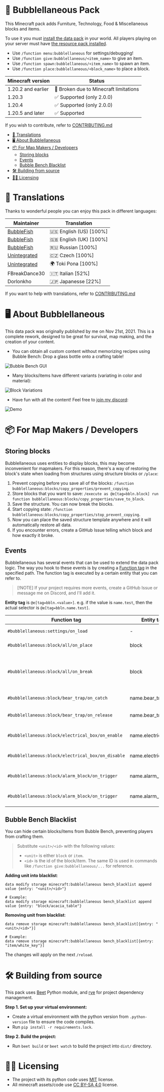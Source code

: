 # 🫧 Bubblellaneous Pack

This Minecraft pack adds Furniture, Technology, Food & Miscellaneous blocks and items.

To use it you must [install the data pack](https://minecraft.wiki/w/Data_pack#Usage) in your world. All players playing on your server must have [the resource pack installed](https://minecraft.wiki/w/Resource_pack#Java_Edition).

- Use `/function menu:bubblellaneous` for settings/debugging!
- Use `/function give:bubblellaneous/<item_name>` to give an item.
- Use `/function spawn:bubblellaneous/<item_name>` to spawn an item.
- Use `/function place:bubblellaneous/<block_name>` to place a block.

| Minecraft version  | Status                                 |
| ------             | -----                                  |
| 1.20.2 and earlier | 🚫 Broken due to Minecraft limitations |
| 1.20.3             | ✅ Supported (only 2.0.0)              |
| 1.20.4             | ✅ Supported (only 2.0.0)              |
| 1.20.5 and later   | ✅ Supported                           |

If you wish to contribute, refer to [CONTRIBUTING.md](https://github.com/bbfh-dev/bubblellaneous-pack/blob/main/CONTRIBUTING.md)

<!-- vim-markdown-toc GFM -->

* [🔖 Translations](#-translations)
* [🖥️ About Bubblellaneous](#-about-bubblellaneous)
* [📦 For Map Makers / Developers](#-for-map-makers--developers)
    * [Storing blocks](#storing-blocks)
    * [Events](#events)
    * [Bubble Bench Blacklist](#bubble-bench-blacklist)
* [🛠️ Building from source](#-building-from-source)
* [🧑‍⚖️ Licensing](#-licensing)

<!-- vim-markdown-toc -->

# 🔖 Translations

Thanks to wonderful people you can enjoy this pack in different languages:

| Maintainer                                         | Translation                |
| -----------------------                            | -----------------          |
| [BubbleFish](https://modrinth.com/user/BubbleFish) | 🇺🇸 English (US) \[100%\] |
| [BubbleFish](https://modrinth.com/user/BubbleFish) | 🇬🇧 English (UK) \[100%\] |
| [BubbleFish](https://modrinth.com/user/BubbleFish) | 🇷🇺 Russian \[100%\]      |
| [Unintegrated](https://linktr.ee/unintegrated)     | 🇨🇿 Czech \[100%\]        |
| [Unintegrated](https://linktr.ee/unintegrated)     | 🌍 Toki Pona \[100%\]      |
| FBreakDance30                                      | 🇮🇹 Italian \[52%\]       |
| Dorlonkho                                          | 🇯🇵 Japanesse \[22%\]     |

If you want to help with translations, refer to [CONTRIBUTING.md](https://github.com/bbfh-dev/bubblellaneous-pack/blob/main/CONTRIBUTING.md)

# 🖥️ About Bubblellaneous

This data pack was originally published by me on Nov 21st, 2021. This is a complete rework, designed to be great for survival, map making, and the creation of your content.

- You can obtain all custom content without memorizing recipes using Bubble Bench: Drop a glass bottle onto a crafting table!

![Bubble Bench GUI](https://github.com/bbfh-dev/bubblellaneous-pack/blob/main/docs/bubble_bench.png?raw=true)

- Many blocks/items have different variants (variating in color and material):

![Block Variations](https://github.com/bbfh-dev/bubblellaneous-pack/blob/main/docs/block_variations.png?raw=true)

- Have fun with all the content! Feel free to [join my discord](https://discord.gg/5kugW5Q7wB):

![Demo](https://github.com/bbfh-dev/bubblellaneous-pack/blob/main/docs/demo.jpg?raw=true)

# 📦 For Map Makers / Developers

## Storing blocks

Bubblellaneous uses entities to display blocks, this may become inconvenient for mapmakers. For this reason, there's a way of restoring the block's state when loading from structures using structure blocks or `/place`:

1. Prevent copying before you save all of the blocks: `/function bubblellaneous:blocks/copy_properties/prevent_copying`.
1. Store blocks that you want to save: `/execute as @e[tag=bbln.block] run function bubblellaneous:blocks/copy_properties/save_to_block`.
1. Save the structure. You can now break the blocks.
1. Start copying state: `/function bubblellaneous:blocks/copy_properties/stop_prevent_copying`.
1. Now you can place the saved structure template anywhere and it will automatically restore all data.
1. If you encounter errors, create a GitHub Issue telling which block and how exactly it broke.

## Events

Bubblellaneous has several events that can be used to extend the data pack logic. The way you hook to these events is by creating a [Function tag](https://minecraft.wiki/w/Tag#Java_Edition) in the specified path. The function tag is executed by a certain entity that you can refer to.

> \[!NOTE\]
> If your project requires more events, create a GitHub Issue or message me on Discord, and I'll add it.

**Entity tag** is `@e[tag=bbln.<value>]`. e.g. if the value is `name.test`, then the actual selector is `@e[tag=bbln.name.test]`.

| Function tag                                      | Entity tag          | Description                                                            |
| -----------------------------------------         | ------------------- | -----------------------------                                          |
| `#bubblellaneous:settings/on_load`                | -                   | Settings were loaded/changed                                           |
| `#bubblellaneous:block/all/on_place`              | block               | A block was placed                                                     |
| `#bubblellaneous:block/all/on_break`              | block               | A block was broken. Use `/return 1` to prevent the block from breaking |
| `#bubblellaneous:block/bear_trap/on_catch`        | name.bear_trap      | Bear Trap caught a player                                              |
| `#bubblellaneous:block/bear_trap/on_release`      | name.bear_trap      | Bear Trap released the player                                          |
| `#bubblellaneous:block/electrical_box/on_enable`  | name.electrical_box | An electrical box was toggled on                                       |
| `#bubblellaneous:block/electrical_box/on_disable` | name.electrical_box | An electrical box was toggled off                                      |
| `#bubblellaneous:block/alarm_block/on_trigger`    | name.alarm_block    | An alarm block was triggered with redstone                             |
| `#bubblellaneous:block/alarm_block/on_trigger`    | name.alarm_block    | An alarm block was triggered with redstone                             |

## Bubble Bench Blacklist

You can hide certain blocks/items from Bubble Bench, preventing players from crafting them.

> Substitute `<unit>/<id>` with the following values:
>
> - `<unit>` is either `block` or `item`.
> - `<id>` is the id of the block/item. The same ID is used in commands like `/function give:bubblellaneous/...` for reference.

**Adding unit into blacklist**:

```mcfunction
data modify storage minecraft:bubblellaneous bench_blacklist append value {entry: "<unit>/<id>"}

# Example:
data modify storage minecraft:bubblellaneous bench_blacklist append value {entry: "block/acacia_table"}
```

**Removing unit from blacklist**:

```mcfunction
data remove storage minecraft:bubblellaneous bench_blacklist[{entry: "<unit>/<id>"}]

# Example:
data remove storage minecraft:bubblellaneous bench_blacklist[{entry: "item/white_key"}]
```

The changes will apply on the next `/reload`.

# 🛠️ Building from source

This pack uses [Beet](https://github.com/mcbeet/beet) Python module, and [rye](https://github.com/mitsuhiko/rye) for project dependency management.

**Step 1. Set up your virtual environment:**

- Create a virtual environment with the python version from `.python-version` file to ensure the code compiles.
- Run `pip install -r requirements.lock`.

**Step 2. Build the project:**

- Run `beet build` or `beet watch` to build the project into `dist/` directory.

# 🧑‍⚖️ Licensing

- The project with its python code uses [MIT](https://github.com/bbfh-dev/bubblellaneous-pack/blob/main/LICENSE) license.
- All minecraft assets/code use [CC BY-SA 4.0](https://github.com/bbfh-dev/bubblellaneous-pack/blob/main/src/LICENSE) license.
